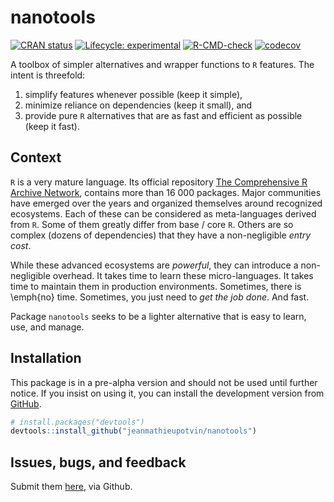 # nanotools

<!-- badges: start -->
[![CRAN status](https://www.r-pkg.org/badges/version/nanotools)](https://CRAN.R-project.org/package=nanotools)
[![Lifecycle: experimental](https://img.shields.io/badge/lifecycle-experimental-orange.svg)](https://lifecycle.r-lib.org/articles/stages.html#experimental)
[![R-CMD-check](https://github.com/jeanmathieupotvin/nanotools/workflows/R-CMD-check/badge.svg)](https://github.com/jeanmathieupotvin/nanotools/actions)
[![codecov](https://codecov.io/gh/jeanmathieupotvin/nanotools/branch/main/graph/badge.svg?token=4W6SAS5EMH)](https://app.codecov.io/gh/jeanmathieupotvin/nanotools)
<!-- badges: end -->

A toolbox of simpler alternatives and wrapper functions to `R` features. The
intent is threefold:

1. simplify features whenever possible (keep it simple),
2. minimize reliance on dependencies (keep it small), and
3. provide pure `R` alternatives that are as fast and efficient as possible (keep it fast).


## Context

`R` is a very mature language. Its official repository
[The Comprehensive R Archive Network](https://cran.r-project.org),
contains more than 16 000 packages. Major communities have emerged over the
years and organized themselves around recognized ecosystems. Each of these
can be considered as meta-languages derived from `R`. Some of them greatly
differ from base / core `R`. Others are so complex (dozens of dependencies)
that they have a non-negligible *entry cost*.

While these advanced ecosystems are *powerful*, they can introduce a
non-negligible overhead. It takes time to learn these micro-languages.
It takes time to maintain them in production environments. Sometimes,
there is \emph{no} time. Sometimes, you just need to *get the job done*.
And fast.

Package `nanotools` seeks to be a lighter alternative that is easy
to learn, use, and manage.


## Installation

This package is in a pre-alpha version and should not be used until further
notice. If you insist on using it, you can install the development version
from [GitHub](https://github.com/).

``` r
# install.packages("devtools")
devtools::install_github("jeanmathieupotvin/nanotools")
```


## Issues, bugs, and feedback

Submit them [here](https://github.com/jeanmathieupotvin/nanotools/issues/new),
via Github.
